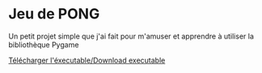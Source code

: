 # Jeu de PONG

Un petit projet simple que j'ai fait pour m'amuser et apprendre à utiliser la bibliothèque Pygame

[Télécharger l'éxecutable/Download executable]("build\exe.win-amd64-3.11\main.exe")
